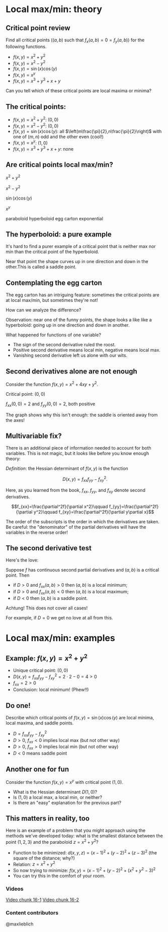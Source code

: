 Local max/min: theory
=====================

Critical point review
---------------------

Find all critical points ($(a,b)$ such that $f_x(a,b)=0=f_y(a,b)$)
for the following functions.

-   $f(x,y)=x^2+y^2$
-   $f(x,y)=x^2-y^2$
-   $f(x,y)=\sin(x)\cos(y)$
-   $f(x,y)=x^y$
-   $f(x,y)=x^3+y^3+x+y$

Can you tell which of these critical points are local maxima or minima?

The critical points:
--------------------

-   $f(x,y)=x^2+y^2$: $(0,0)$
-   $f(x,y)=x^2-y^2$: $(0,0)$
-   $f(x,y)=\sin(x)\cos(y)$: all
    $\left(m\frac{\pi}{2},n\frac{\pi}{2}\right)$ with one of
    $(m,n)$ odd and the other even (cool!)
-   $f(x,y)=x^y$: $(1,0)$
-   $f(x,y)=x^3+y^3+x+y$: none

Are critical points local max/min?
----------------------------------

$x^2+y^2$

$x^2-y^2$

$\sin(x)\cos(y)$

$x^y$

paraboloid hyperboloid egg carton exponential

The hyperboloid: a pure example
-------------------------------

It's hard to find a purer example of a critical point that is neither
max nor min than the critical point of the hyperboloid.

Near that point the shape curves up in one direction and down in the
other.This is called a saddle point.

Contemplating the egg carton
----------------------------

The egg carton has an intriguing feature: sometimes the critical points
are at local max/min, but sometimes they're not!

How can we analyze the difference?

Observation: near one of the funny points, the shape looks a like like a
hyperboloid: going up in one direction and down in another.

What happened for functions of one variable?

-   The sign of the second derivative ruled the roost.
-   Positive second derivative means local min, negative means local
    max.
-   Vanishing second derivative left us alone with our wits.

Second derivatives alone are not enough
---------------------------------------

Consider the function $f(x,y)=x^2+4xy+y^2$.

Critical point: $(0,0)$

$f_{xx}(0,0)=2$ and $f_{yy}(0,0)=2$, both positive

The graph shows why this isn't enough: the saddle is oriented away from
the axes!

Multivariable fix?
------------------

There is an additional piece of information needed to account for both
variables. This is not magic, but it looks like before you know enough
theory:

*Definition*: the Hessian determinant of $f(x,y)$ is the function

$$D(x,y)=f_{xx}f_{yy}-f_{xy}^2.$$

Here, as you learned from the book, $f_{xx}$, $f_{yy}$, and
$f_{xy}$ denote second derivatives.

$$f_{xx}=\frac{\partial^2f}{\partial x^2}\qquad
f_{yy}=\frac{\partial^2f}{\partial y^2}\qquad
f_{xy}=\frac{\partial^2f}{\partial y\partial x}$$

The order of the subscripts is the order in which the derivatives are
taken. Be careful: the "denominator" of the partial derivatives will
have the variables in the reverse order!

The second derivative test
--------------------------

Here's the love:

Suppose $f$ has continuous second partial derivatives and $(a,b)$ is
a critical point. Then

-   if $D \gt 0$ and $f_{xx}(a,b)\gt 0$ then $(a,b)$ is a local
    minimum;
-   if $D \gt 0$ and $f_{xx}(a,b)\lt 0$ then $(a,b)$ is a local
    maximum;
-   if $D \lt 0$ then $(a,b)$ is a saddle point.

Achtung! This does not cover all cases!

For example, if $D=0$ we get no love at all from this.

Local max/min: examples
=======================

Example: $f(x,y)=x^2+y^2$
-----------------------------

-   Unique critical point: $(0,0)$
-   $D(x,y)=f_{xx}f_{yy}-f_{xy}^2=2\cdot 2-0=4\gt 0$
-   $f_{xx}=2\gt 0$
-   Conclusion: local minimum! (Phew!!)

Do one!
-------

Describe which critical points of $f(x,y)=\sin(x)\cos(y)$ are local
minima, local maxima, and saddle points.

-   $D=f_{xx}f_{yy}-f_{xy}^2$
-   $D\gt 0$, $f_{xx}\lt 0$ implies local max (but not other way)
-   $D\gt 0$, $f_{xx}\gt 0$ implies local min (but not other way)
-   $D\lt 0$ means saddle point

Another one for fun
-------------------

Consider the function $f(x,y)=x^y$ with critical point $(1,0)$.

-   What is the Hessian determinant $D(1,0)$?
-   Is $(1,0)$ a local max, a local min, or neither?
-   Is there an "easy" explanation for the previous part?

This matters in reality, too
----------------------------

Here is an example of a problem that you might approach using the
methods we've developed today: what is the smallest distance between the
point $(1,2,3)$ and the paraboloid $z=x^2+y^2$?

-   Function to be minimized: $d(x,y,z)=(x-1)^2+(y-2)^2+(z-3)^2$
    (the square of the distance; why?)
-   Relation: $z=x^2+y^2$
-   So now trying to minimize:
    $f(x,y)=(x-1)^2+(y-2)^2+(x^2+y^2-3)^2$
-   You can try this in the comfort of your room.

### Videos
[Video chunk 16-1](http://www.math.washington.edu/~lieblich/Math126/video/16-1.mp4)
[Video chunk 16-2](http://www.math.washington.edu/~lieblich/Math126/video/16-2.mp4)

### Content contributors
@maxlieblich
